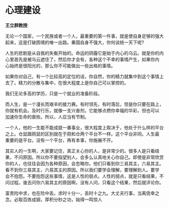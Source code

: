 # 心理建设

**王立群教授**:

无论一个国家，一个民族或者一个人，最重要的第一件事，就是使自身足够的强大起来，这是打破困境的唯一出路。秦国自身不强大，你何谈统一天下呢?

人生的悲剧是从自我的失衡开始的。命运的阴霾它是始于内心的乌云。就是你的内心里首先是被乌云遮住了，然后你才会有，各种这个不幸的事情产生，如果你内
心始终是很阳光的，那么你不可能做出一些出格的事情。

如果你对自己，有一个比较高的定位的话，你自然，你的精力就集中到这个事情上去了。精力的分散与集中，在很大程度上是你自己可以掌控的。

我们无论多高的学历，只是一个就业的准备阶段。

而人生，是一个漫长而艰辛的接力赛。有时领先，有时落后，但是你只要在路上，你就有机会。及时行乐，就像一支兴奋剂，它能够点燃你幸福的华彩，但也可以
加速你生命的衰败。所以，人应当有节制。

一个人，他的一生能不能成就一番事业，很大程度上取决于，他处于什么样的平台之上。仓鼠跟厕鼠的区别就在于厕和仓两个平台不一样。这个平台非同。人生最
重要的是平台。没有一个平台，再有本事，你施展不开。

其实人的一生啊，大家要记住，真正关心你的人，是非常少的。很多人是只看结果，不问原因。所以你不要指望别人，会多么认真地关心你自己。即使是非常欣赏
你的人，也往往会因为各种原因，会忽略你。他们只看到你三易其主，六易其主。看不到你三易其主，六易其主的原因。所以我们要学会理解，要理解别人。要学
会不抱怨。不要抱怨这些事情，这是人性的弱点。人性的弱点，就是只看结果，不问过程。谁去问你六易其主的原因啊，没有人问，只看这个结果，然后就评论你。

富贵险中求，也在险中丢。求时十分一，丢时十之九。大丈夫行事，当离侥幸之念。必取百炼成钢，厚积分秒之功，始得一鸣惊人
